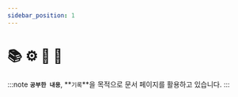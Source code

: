 ```yaml
---
sidebar_position: 1
---
```


# 📚 ⚙️ 🔖 📍

:::note
**`공부한 내용`**, **`기록`**을 목적으로 문서 페이지를 활용하고 있습니다.
:::
